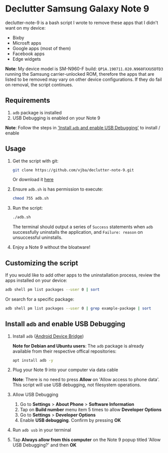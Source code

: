 # Declutter Samsung Galaxy Note 9

declutter-note-9 is a bash script I wrote to remove these apps that I didn't want on my device:

* Bixby
* Microsft apps
* Google apps (most of them)
* Facebook apps
* Edge widgets

**Note**: My device model is SM-N960-F build: `QP1A.190711.020.N960FXXU5DTD3` running the Samsung carrier-unlocked ROM, therefore the apps that are listed to be removed may vary on other device configurations. If they do fail on removal, the script continues.

## Requirements

1. `adb` package is installed
2. USB Debugging  is enabled on your Note 9

**Note**: Follow the steps in ['Install `adb` and enable USB Debugging'](#install-adb-and-enable-usb-debugging) to install / enable

## Usage

1. Get the script with git:

    ```bash
    git clone https://github.com/vjba/declutter-note-9.git
    ```

    Or download it [here](https://github.com/vjba/declutter-note-9/blob/master/adb.sh)

2. Ensure `adb.sh` is has permission to execute:

   ```bash
   chmod 755 adb.sh
   ```

3. Run the script:

   ```bash
   ./adb.sh
   ```

   The terminal should output a series of `Success` statements when `adb` successfully uninstalls the application, and `Failure: reason` on unsuccessful uninstalls.
4. Enjoy a Note 9 without the bloatware!

## Customizing the script

If you would like to add other apps to the uninstallation process, review the apps installed on your device:

```bash
adb shell pm list packages --user 0 | sort
```

Or search for a specific package:

```bash
adb shell pm list packages --user 0 | grep example-package | sort
```

## Install `adb` and enable USB Debugging

1. Install `adb` ([Android Device Bridge](https://developer.android.com/studio/command-line/adb))

   **Note for Debian and Ubuntu users**: The `adb` package is already available from their respective offical repositories:

    ```bash
    apt install adb -y
    ```

2. Plug your Note 9 into your computer via data cable

   **Note**: There is no need to press **Allow** on 'Allow access to phone data'. This script will use USB debugging, not filesystem operations.
3. Allow USB Debugging
   1. Go to **Settings** > **About Phone** > **Software Information**
   2. Tap on **Build number** menu item 5 times to allow **Developer Options**
   3. Go to **Settings** > **Developer Options**
   4. Enable **USB debugging**. Confirm by pressing **OK**
4. Run `adb usb` in your terminal
5. Tap **Always allow from this computer** on the Note 9 popup titled 'Allow USB Debugging?' and then **OK**
